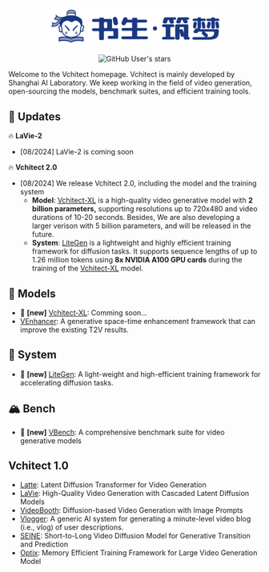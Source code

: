 <div align="center">

<p align="center">
    <picture>
<img src="https://github.com/Vchitect/.github/blob/main/profile/imgs/logo.png?raw=true" width="350">
    </picture>
</p>

<!--<b><font size="5">Vchitect 2.0</font></b>-->

![GitHub User's stars](https://img.shields.io/github/stars/Vchitect)

</div>

Welcome to the Vchitect homepage. Vchitect is mainly developed by Shanghai AI Laboratory. We keep working in the field of video generation, open-sourcing the models, benchmark suites, and efficient training tools.

## 🚀 Updates

🔥 **LaVie-2**

- [08/2024] LaVie-2 is coming soon

🔥 **Vchitect 2.0**

- [08/2024] We release Vchitect 2.0, including the model and the training system
  - **Model**: [Vchitect-XL]() is a high-quality video generative model with **2 billion parameters,** supporting resolutions up to 720x480 and video durations of 10-20 seconds. Besides, We are also developing a larger verison with 5 billion parameters, and will  be released in the future.
  - **System**: [LiteGen]() is a lightweight and highly efficient training framework for diffusion tasks. It supports sequence lengths of up to 1.26 million tokens using **8x NVIDIA A100 GPU cards** during the training of the [Vchitect-XL]() model.



## 🎁 Models

- 🎉 **[new]** [Vchitect-XL](): Comming soon...
- [VEnhancer](https://github.com/Vchitect/VEnhancer): A generative space-time enhancement framework that can improve the existing T2V results.



## 🚀 System

- 🎉 **[new]** [LiteGen](): A light-weight and high-efficient training framework for accelerating diffusion tasks.



## 🏔️ Bench

- 🎉 **[new]** [VBench](https://github.com/Vchitect/VBench): A comprehensive benchmark suite for video generative models



## Vchitect 1.0

- [Latte](https://github.com/Vchitect/Latte): Latent Diffusion Transformer for Video Generation
- [LaVie](https://github.com/Vchitect/LaVie): High-Quality Video Generation with Cascaded Latent Diffusion Models
- [VideoBooth](https://github.com/Vchitect/VideoBooth): Diffusion-based Video Generation with Image Prompts
- [Vlogger](https://github.com/Vchitect/Vlogger): A generic AI system for generating a minute-level video blog (i.e., vlog) of user descriptions.
- [SEINE](https://github.com/Vchitect/SEINE): Short-to-Long Video Diffusion Model for Generative Transition and Prediction
- [Optix](https://github.com/Vchitect/Optix): Memory Efficient Training Framework for Large Video Generation Model
